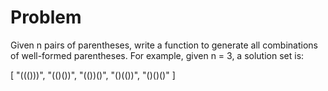 Problem
==
Given n pairs of parentheses, write a function to generate all combinations of well-formed parentheses.
For example, given n = 3, a solution set is:

[
  "((()))",
  "(()())",
  "(())()",
  "()(())",
  "()()()"
]
